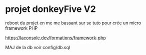 # projet donkeyFive V2

reboot du projet en me me bassant sur se tuto pour crée un micro framework PHP 

https://laconsole.dev/formations/framework-php

MAJ de la db voir config/db.sql

